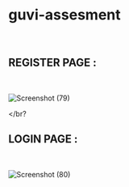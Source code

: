 ﻿# guvi-assesment
 </br>

  <h2>REGISTER PAGE : </h2>

  </br>

 ![Screenshot (79)](https://github.com/gauravk-k/guvi-assesment/assets/124812283/566054d4-a45d-43ba-8ac9-c55a4e8f13f9)

 </br?

 <h2>LOGIN PAGE : </h2>

 </br>

 ![Screenshot (80)](https://github.com/gauravk-k/guvi-assesment/assets/124812283/d9d31a0e-4c61-41f4-9481-af542dd23dde)

